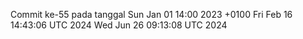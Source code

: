 Commit ke-55 pada tanggal Sun Jan 01 14:00 2023 +0100
Fri Feb 16 14:43:06 UTC 2024
Wed Jun 26 09:13:08 UTC 2024
